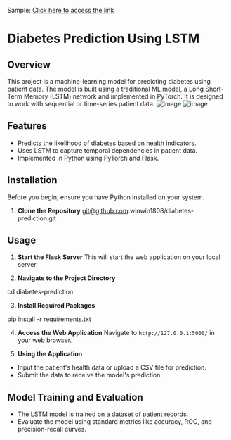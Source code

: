Sample: [Click here to access the link](http://172.16.5.32:8502/)


# Diabetes Prediction Using LSTM

## Overview
This project is a machine-learning model for predicting diabetes using patient data. The model is built using a traditional ML model,  a Long Short-Term Memory (LSTM) network and implemented in PyTorch. It is designed to work with sequential or time-series patient data.
![image](https://github.com/winwin1808/diabetes-prediction/assets/78141233/65560e98-0e2d-427a-9186-90a0af34fcf2)
![image](https://github.com/winwin1808/diabetes-prediction/assets/78141233/afc85333-0be9-43c5-9fed-8a7c930e9f25)


## Features
- Predicts the likelihood of diabetes based on health indicators.
- Uses LSTM to capture temporal dependencies in patient data.
- Implemented in Python using PyTorch and Flask.

## Installation

Before you begin, ensure you have Python installed on your system.

1. **Clone the Repository**
git@github.com:winwin1808/diabetes-prediction.git


## Usage

1. **Start the Flask Server**
This will start the web application on your local server.

2. **Navigate to the Project Directory**

cd diabetes-prediction

3. **Install Required Packages**

pip install -r requirements.txt


4. **Access the Web Application**
Navigate to `http://127.0.0.1:5000/` in your web browser.

5. **Using the Application**
- Input the patient's health data or upload a CSV file for prediction.
- Submit the data to receive the model's prediction.

## Model Training and Evaluation

- The LSTM model is trained on a dataset of patient records.
- Evaluate the model using standard metrics like accuracy, ROC, and precision-recall curves.

